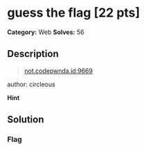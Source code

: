 # guess the flag [22 pts]

**Category:** Web
**Solves:** 56

## Description
>[not.codepwnda.id:9669](http://not.codepwnda.id:9669)

author: circleous

**Hint**


## Solution

### Flag

